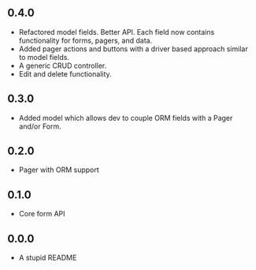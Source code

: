 ## 0.4.0
* Refactored model fields. Better API. Each field now contains functionality for forms, pagers, and data.
* Added pager actions and buttons with a driver based approach similar to model fields.
* A generic CRUD controller.
* Edit and delete functionality.

## 0.3.0
* Added model which allows dev to couple ORM fields with a Pager and/or Form.

## 0.2.0
* Pager with ORM support

## 0.1.0
* Core form API

## 0.0.0
* A stupid README
